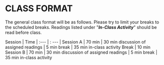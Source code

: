 # CLASS FORMAT

The general class format will be as follows. Please try to limit your breaks to the scheduled breaks. Readings listed under "**_In-Class Activity_**" should be read before class.

Session | Time
| :---      | : ---  |
Session A   | 70 min
            | 30 min discussion of assigned readings
            | 5 min break
            | 35 min in-class activity
Break | 10 min
Session B   | 70 min
            | 30 min discussion of assigned readings
            | 5 min break
            | 35 min in-class activity
            